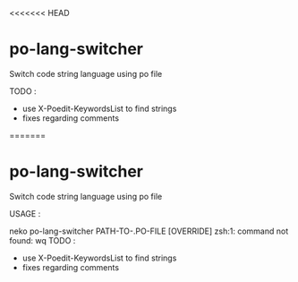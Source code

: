 <<<<<<< HEAD
# po-lang-switcher
Switch code string language using po file

TODO : 
 - use X-Poedit-KeywordsList to find strings
 - fixes regarding comments

=======
# po-lang-switcher
Switch code string language using po file

USAGE :

neko po-lang-switcher PATH-TO-.PO-FILE [OVERRIDE]
zsh:1: command not found: wq
TODO : 
 - use X-Poedit-KeywordsList to find strings
 - fixes regarding comments


